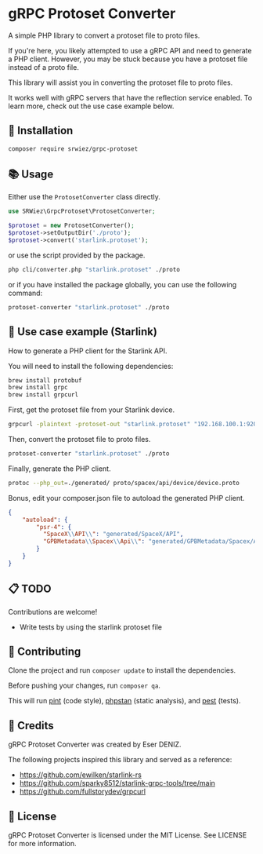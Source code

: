# gRPC Protoset Converter

[//]: # ([![Latest Stable Version]&#40;https://poser.pugx.org/srwiez/grpc-protoset/v&#41;]&#40;https://packagist.org/packages/srwiez/grpc-protoset&#41; )

[//]: # ([![Total Downloads]&#40;https://poser.pugx.org/srwiez/grpc-protoset/downloads&#41;]&#40;https://packagist.org/packages/srwiez/grpc-protoset&#41;  )

[//]: # ([![License]&#40;https://poser.pugx.org/srwiez/grpc-protoset/license&#41;]&#40;https://packagist.org/packages/srwiez/grpc-protoset&#41; )

[//]: # ([![PHP Version Require]&#40;https://poser.pugx.org/srwiez/grpc-protoset/require/php&#41;]&#40;https://packagist.org/packages/srwiez/grpc-protoset&#41; )

[//]: # ([![GitHub Workflow Status &#40;with event&#41;]&#40;https://img.shields.io/github/actions/workflow/status/srwiez/grpc-protoset/test.yml?label=Tests&#41;]&#40;https://github.com/srwiez/grpc-protoset/actions/workflows/test.yml&#41;)

A simple PHP library to convert a protoset file to proto files.

If you're here, you likely attempted to use a gRPC API and need to generate a PHP client. However, you may be stuck because you have a protoset file instead of a proto file.

This library will assist you in converting the protoset file to proto files.

It works well with gRPC servers that have the reflection service enabled. To learn more, check out the use case example below.

## 🚀 Installation

```bash
composer require srwiez/grpc-protoset
```

## 📚 Usage

Either use the `ProtosetConverter` class directly.
```php
use SRWiez\GrpcProtoset\ProtosetConverter;

$protoset = new ProtosetConverter();
$protoset->setOutputDir('./proto');
$protoset->convert('starlink.protoset');
```

or use the script provided by the package.
```bash
php cli/converter.php "starlink.protoset" ./proto
```

or if you have installed the package globally, you can use the following command:
```bash
protoset-converter "starlink.protoset" ./proto
```

## 🎁 Use case example (Starlink)
How to generate a PHP client for the Starlink API.

You will need to install the following dependencies:
```bash
brew install protobuf
brew install grpc
brew install grpcurl
```

First, get the protoset file from your Starlink device.
```bash
grpcurl -plaintext -protoset-out "starlink.protoset" "192.168.100.1:9200" describe SpaceX.API.Device.Device
```

Then, convert the protoset file to proto files.
```bash
protoset-converter "starlink.protoset" ./proto
```

Finally, generate the PHP client.
```bash
protoc --php_out=./generated/ proto/spacex/api/device/device.proto
```

Bonus, edit your composer.json file to autoload the generated PHP client.
```json
{
    "autoload": {
        "psr-4": {
          "SpaceX\\API\\": "generated/SpaceX/API",
          "GPBMetadata\\Spacex\\Api\\": "generated/GPBMetadata/Spacex/Api"
        }
    }
}
```


## 📋 TODO
Contributions are welcome!

- Write tests by using the starlink protoset file


## 🤝 Contributing
Clone the project and run `composer update` to install the dependencies.

Before pushing your changes, run `composer qa`. 

This will run [pint](http://github.com/laravel/pint) (code style), [phpstan](http://github.com/phpstan/phpstan) (static analysis), and [pest](http://github.com/pestphp/pest) (tests).

## 👥 Credits

gRPC Protoset Converter was created by Eser DENIZ.

The following projects inspired this library and served as a reference:

- https://github.com/ewilken/starlink-rs
- https://github.com/sparky8512/starlink-grpc-tools/tree/main
- https://github.com/fullstorydev/grpcurl

## 📝 License

gRPC Protoset Converter is licensed under the MIT License. See LICENSE for more information.
